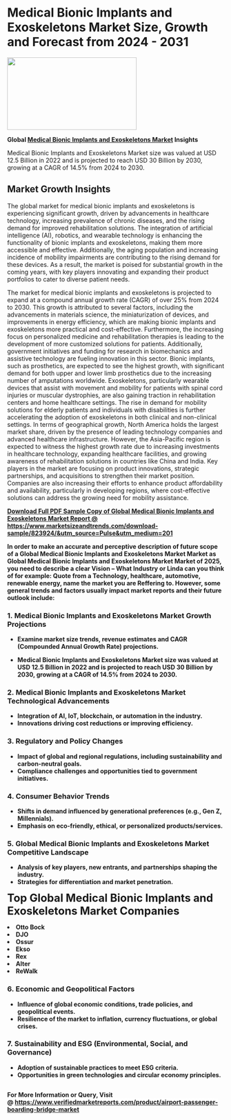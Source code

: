 <H1>Medical Bionic Implants and Exoskeletons Market Size, Growth and Forecast from 2024 - 2031</H1><img class="aligncenter size-medium wp-image-584254" src="https://thirdeyenews.in/wp-content/uploads/2024/09/Global-Market-Research-300x168.jpeg" alt="" width="300" height="168" /><p><strong>Global&nbsp;<a href="https://www.marketsizeandtrends.com/download-sample/823924/&amp;utm_source=Pulse&amp;utm_medium=201">Medical Bionic Implants and Exoskeletons Market</a> Insights</strong></p><p>Medical Bionic Implants and Exoskeletons Market size was valued at USD 12.5 Billion in 2022 and is projected to reach USD 30 Billion by 2030, growing at a CAGR of 14.5% from 2024 to 2030.</p><p><h2>Market Growth Insights</h2> <p>The global market for medical bionic implants and exoskeletons is experiencing significant growth, driven by advancements in healthcare technology, increasing prevalence of chronic diseases, and the rising demand for improved rehabilitation solutions. The integration of artificial intelligence (AI), robotics, and wearable technology is enhancing the functionality of bionic implants and exoskeletons, making them more accessible and effective. Additionally, the aging population and increasing incidence of mobility impairments are contributing to the rising demand for these devices. As a result, the market is poised for substantial growth in the coming years, with key players innovating and expanding their product portfolios to cater to diverse patient needs.</p> <p><strong><a href="#"></a></strong></p> <p>The market for medical bionic implants and exoskeletons is projected to expand at a compound annual growth rate (CAGR) of over 25% from 2024 to 2030. This growth is attributed to several factors, including the advancements in materials science, the miniaturization of devices, and improvements in energy efficiency, which are making bionic implants and exoskeletons more practical and cost-effective. Furthermore, the increasing focus on personalized medicine and rehabilitation therapies is leading to the development of more customized solutions for patients. Additionally, government initiatives and funding for research in biomechanics and assistive technology are fueling innovation in this sector. Bionic implants, such as prosthetics, are expected to see the highest growth, with significant demand for both upper and lower limb prosthetics due to the increasing number of amputations worldwide. Exoskeletons, particularly wearable devices that assist with movement and mobility for patients with spinal cord injuries or muscular dystrophies, are also gaining traction in rehabilitation centers and home healthcare settings. The rise in demand for mobility solutions for elderly patients and individuals with disabilities is further accelerating the adoption of exoskeletons in both clinical and non-clinical settings. In terms of geographical growth, North America holds the largest market share, driven by the presence of leading technology companies and advanced healthcare infrastructure. However, the Asia-Pacific region is expected to witness the highest growth rate due to increasing investments in healthcare technology, expanding healthcare facilities, and growing awareness of rehabilitation solutions in countries like China and India. Key players in the market are focusing on product innovations, strategic partnerships, and acquisitions to strengthen their market position. Companies are also increasing their efforts to enhance product affordability and availability, particularly in developing regions, where cost-effective solutions can address the growing need for mobility assistance. <p><strong><a href="#"></p><p><span class=""><strong>Download Full PDF Sample Copy of Global Medical Bionic Implants and Exoskeletons Market Report</strong> @ <a href="https://www.marketsizeandtrends.com/download-sample/823924/&amp;utm_source=Pulse&amp;utm_medium=201" target="_blank">https://www.marketsizeandtrends.com/download-sample/823924/&amp;utm_source=Pulse&amp;utm_medium=201</a></span></p><p>In order to make an accurate and perceptive description of future scope of a Global&nbsp;Medical Bionic Implants and Exoskeletons Market Market as Global&nbsp;Medical Bionic Implants and Exoskeletons Market Market of 2025, you need to describe a clear Vision &ndash; What Industry or Linda can you think of for example: Quote from a Technology, healthcare, automotive, renewable energy, name the market you are Reffering to. However, some general trends and factors usually impact market reports and their future outlook include:</p><h3>1.&nbsp;<strong>Medical Bionic Implants and Exoskeletons Market Growth Projections</strong></h3><ul><li>Examine market size trends, revenue estimates and CAGR (Compounded Annual Growth Rate) projections.</li><li><p>Medical Bionic Implants and Exoskeletons Market size was valued at USD 12.5 Billion in 2022 and is projected to reach USD 30 Billion by 2030, growing at a CAGR of 14.5% from 2024 to 2030.</p></li></ul><h3>2.&nbsp;<strong>Medical Bionic Implants and Exoskeletons Market Technological Advancements</strong></h3><ul><li>Integration of AI, IoT, blockchain, or automation in the industry.</li><li>Innovations driving cost reductions or improving efficiency.</li></ul><h3>3.&nbsp;<strong>Regulatory and Policy Changes</strong></h3><ul><li>Impact of global and regional regulations, including sustainability and carbon-neutral goals.</li><li>Compliance challenges and opportunities tied to government initiatives.</li></ul><h3>4.&nbsp;<strong>Consumer Behavior Trends</strong></h3><ul><li>Shifts in demand influenced by generational preferences (e.g., Gen Z, Millennials).</li><li>Emphasis on eco-friendly, ethical, or personalized products/services.</li></ul><h3>5.&nbsp;<strong>Global Medical Bionic Implants and Exoskeletons Market Competitive Landscape</strong></h3><ul><li>Analysis of key players, new entrants, and partnerships shaping the industry.</li><li>Strategies for differentiation and market penetration.</li></ul><p data-pm-slice="1 1 []"><span style="color: inherit; font-family: inherit; font-size: 25px;">Top Global Medical Bionic Implants and Exoskeletons Market Companies</span></p><div class="" data-test-id=""><p><li>Otto Bock</li><li> DJO</li><li> Ossur</li><li> Ekso</li><li> Rex</li><li> Alter</li><li> ReWalk</li></p></div><h3>6.&nbsp;<strong>Economic and Geopolitical Factors</strong></h3><ul><li>Influence of global economic conditions, trade policies, and geopolitical events.</li><li>Resilience of the market to inflation, currency fluctuations, or global crises.</li></ul><h3>7.&nbsp;<strong>Sustainability and ESG (Environmental, Social, and Governance)</strong></h3><ul><li>Adoption of sustainable practices to meet ESG criteria.</li><li>Opportunities in green technologies and circular economy principles.</li></ul><h2><strong style="font-size: 14px;">For More Information or Query, Visit @&nbsp;</strong><a style="background-color: #ffffff; font-size: 14px;" href="https://www.marketsizeandtrends.com/report/medical-bionic-implants-and-exoskeletons-market/" target="_blank">https://www.verifiedmarketreports.com/product/airport-passenger-boarding-bridge-market</a></h2>
